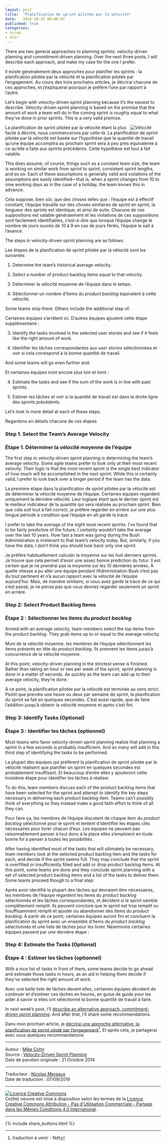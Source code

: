 ```yaml
---
layout: post
title:  "Planification de sprint pilotée par la vélocité"
date:   2016-10-25 00:00:01
published: true
categories: 
- scrum
- noir
---
```


There are two general approaches to planning sprints: velocity-driven planning and commitment-driven planning. Over the next three posts, I will describe each approach, and make my case for the one I prefer.

Il existe généralement deux approches pour planifier les sprints : la planification pilotée par la vélocité et la planification pilotée par l’engagement. Au cours des trois prochains articles, je décrirai chacune de ces approches, et j’expliquerai pourquoi je préfère l’une par rapport à l’autre.

Let’s begin with velocity-driven sprint planning because it’s the easiest to describe. Velocity-driven sprint planning is based on the premise that the amount of work a team will do in the coming sprint is roughly equal to what they’ve done in prior sprints. This is a very valid premise.

<div align="right" style="float:right; padding-right:30px" >
  <img title="Vélocité" src="{{ site.url }}assets/mountain_goat/velocity.jpg" />
</div>

La planification de sprint pilotée par la vélocité étant la plus facile à décrire, nous commencerons par celle-là. La planification de sprint pilotée par la vélocité est basée sur l’hypothèse que la quantité de travail qu’une équipe accomplira au prochain sprint sera à peu près équivalente à ce qu’elle a faite aux sprints précédents. Cette hypothèse est tout à fait valable.

This does assume, of course, things such as a constant team size, the team is working on similar work from sprint to sprint, consistent sprint lengths, and so on. Each of these assumptions is generally valid and violations of the assumptions are easily identified—that is, when a sprint changes from 10 to nine working days as in the case of a holiday, the team knows this in advance.

Cela suppose, bien sûr, que des choses telles que : l’équipe est à effectif constant, l’équipe travaille sur des choses similaires de sprint en sprint, la longueur des sprints est identique, et ainsi de suite. Chacune de ces suppositions est valable généralement et les violations de ces suppositions sont facilement identifiables, c’est-à-dire  que lorsque l’équipe change le nombre de jours ouvrés de 10 à 9 en cas de jours fériés, l’équipe le sait à l’avance.

The steps in velocity-driven sprint planning are as follows:

Les étapes de la planification de sprint pilotée par la vélocité sont les suivantes

1. Determine the team’s historical average velocity.
2. Select a number of product backlog items equal to that velocity.

1. Déterminer la vélocité moyenne de l’équipe dans le temps.
2. Sélectionner un nombre d’items du _product backlog_ équivalent à cette vélocité.

Some teams stop there. Others include the additional step of:

Certaines équipes s’arrêtent ici. D’autres équipes ajoutent cette étape supplémentaire :

3. Identify the tasks involved in the selected user stories and see if it feels like the right amount of work.

3. Identifier les tâches correspondantes aux _user stories_ sélectionnées et voir si cela correspond à la bonne quantité de travail.

And some teams will go even further and:

Et certaines équipes iront encore plus loin et iront :

4. Estimate the tasks and see if the sum of the work is in line with past sprints.

4. Estimer les tâches et voir si la quantité de travail est dans la droite ligne des sprints précédents.

Let’s look in more detail at each of these steps.

Regardons en détails chacune de ces étapes

### Step 1. Select the Team’s Average Velocity

### Étape 1. Déterminer la vélocité moyenne de l’équipe

The first step in velocity-driven sprint planning is determining the team’s average velocity. Some agile teams prefer to look only at their most recent velocity. Their logic is that the most recent sprint is the single best indicator of how much will be accomplished in the next sprint. While this is certainly valid, I prefer to look back over a longer period if the team has the data.

La première étape dans la planification de sprint pilotée par la vélocité est de déterminer la vélocité moyenne de l’équipe. Certaines équipes regardent uniquement la dernière vélocité. Leur logique étant que le dernier sprint est le meilleur indicateur de la quantité qui sera réalisée au prochain sprint. Bien que cela soit tout à fait correct, je préfère regarder en arrière sur une plus longue période à condition que l’équipe en ait gardé la trace.

I prefer to take the average of the eight most recent sprints. I’ve found that to be fairly predictive of the future. I certainly wouldn’t take the average over the last 10 years. How fast a team was going during the Bush Administration is irrelevant to that team’s velocity today. But, similarly, if you have the data, I don’t think you should look back only one sprint.

Je préfère habituellement calculer la moyenne sur les huit derniers sprints. Je trouve que cela permet d’avoir une assez bonne prédiction du futur. Il est certain que je ne prendrai pas la moyenne sur les 10 dernières années. À quelle vitesse  a pu aller une équipe pendant l’Administration Bush n’est pas du tout pertinent et n’a aucun rapport avec la vélocité de l’équipe aujourd’hui. Mais, de manière similaire, si vous avez gardé la trace de ce qui s’est passé, je ne pense pas que vous devriez regarder seulement un sprint en arrière.

### Step 2: Select Product Backlog Items

### Étape 2 : Sélectionner les items du _product backlog_

Armed with an average velocity, team members select the top items from the product backlog. They grab items up to or equal to the average velocity.

Muni de la vélocité moyenne, les membres de l’équipe sélectionnent les items présents en tête du _product backlog_. Ils prennent les items jusqu’à concurrence de la vélocité moyenne.

At this point, velocity-driven planning in the strictest sense is finished. Rather than taking an hour or two per week of the sprint, sprint planning is done in a matter of seconds. As quickly as the team can add up to their average velocity, they’re done.

À ce point, la planification pilotée par la vélocité est terminée au sens strict. Plutôt que prendre une heure ou deux par semaine de sprint, la planification du sprint se fait en quelques secondes. C’est aussi rapide, que de faire l’addition jusqu’à obtenir la vélocité moyenne et après c’est fini.

### Step 3: Identify Tasks (Optional)

### Étape 3 : Identifier les tâches (optionnel)

Most teams who favor velocity-driven sprint planning realize that planning a sprint in a few seconds is probably insufficient. And so many will add in this third step of identifying the tasks to be performed.

La plupart des équipes qui préfèrent la planification de sprint pilotée par la vélocité réalisent que planifier un sprint en quelques secondes est probablement insuffisant. Et beaucoup d’entre elles y ajouteront cette troisième étape pour identifier les tâches à réaliser.

To do this, team members discuss each of the product backlog items that have been selected for the sprint and attempt to identify the key steps necessary in delivering each product backlog item. Teams can’t possibly think of everything so they instead make a good faith effort to think of all they can.

Pour faire ça, les membres de l’équipe discutent de chaque item du _product backlog_ sélectionné pour le sprint et tentent d’identifier les étapes clés nécessaires pour livrer chacun d’eux. Les équipes ne peuvent pas raisonnablement penser à tout donc à la place elles s’emploient en toute bonne foi à penser à toutes les possibilités . 

After having identified most of the tasks that will ultimately be necessary, team members look at the selected product backlog item and the tasks for each, and decide if the sprint seems full. They may conclude that the sprint is overfilled or insufficiently filled and add or drop product backlog items. At this point, some teams are done and they conclude sprint planning with a set of selected product backlog items and a list of the tasks to deliver them. Some teams proceed though to a final step:

Après avoir identifié la plupart des tâches qui devraient être nécessaires, les membres de l’équipe regardent les items du _product backlog_ sélectionnés et les tâches correspondantes, et décident si le sprint semble complètement remplit. Ils peuvent conclure que le sprint est trop remplit ou insuffisamment remplit et ajouter ou abandonner des items du _product backlog_. À partir de ce point, certaines équipes auront fini et concluent la planification du sprint avec un ensemble d’items du _product backlog_ sélectionnés et une liste de tâches pour les livrer. Néanmoins certaines équipes passent par une dernière étape :

### Step 4: Estimate the Tasks (Optional)

### Étape 4 : Estimer les tâches (optionnel)

With a nice list of tasks in front of them, some teams decide to go ahead and estimate those tasks in hours, as an aid in helping them decide if they’ve selected the right amount of work.

Avec une belle liste de tâches devant elles, certaines équipes décident de continuer et d’estimer ces tâches en heures, en guise de guide pour les aider à savoir si elles ont sélectionné la bonne quantité de travail à faire.

In next week’s post, I’ll [describe an alternative approach, commitment-driven sprint planning](). And after that, I’ll share some recommendations.

Dans mon prochain article, je [décrirai une approche alternative, la planification de sprint piloté par l’engagement]()[^1]. Et après cela, je partagerai avec vous quelques recommandations

[^1]: traduction à venir - Ndt
---  
Auteur : [Mike Cohn](https://www.mountaingoatsoftware.com/company/about-mike-cohn)  
Source : [Velocity-Driven Sprint Planning](https://www.mountaingoatsoftware.com/blog/velocity-driven-sprint-planning)  
Date de parution originale : 21 Octobre 2014  

---
Traducteur : [Nicolas Mereaux](http://www.les-traducteurs-agiles.org/traducteurs/)  
Date de traduction : 07/09/2016

---

<a rel="license" href="http://creativecommons.org/licenses/by-nc-sa/4.0/"><img alt="Licence Creative Commons" style="border-width:0" src="http://i.creativecommons.org/l/by-nc-sa/4.0/88x31.png" /></a><br />Ce(tte) oeuvre est mise à disposition selon les termes de la <a rel="license" href="http://creativecommons.org/licenses/by-nc-sa/4.0/">Licence Creative Commons Attribution - Pas d'Utilisation Commerciale - Partage dans les Mêmes Conditions 4.0 International</a>.

---

{% include share_buttons.html %}

  